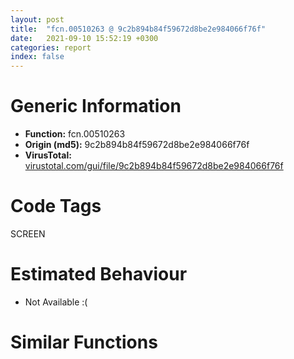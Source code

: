 ```yaml
---
layout: post
title:  "fcn.00510263 @ 9c2b894b84f59672d8be2e984066f76f"
date:   2021-09-10 15:52:19 +0300
categories: report
index: false
---
```


# Generic Information
- **Function:** fcn.00510263
- **Origin (md5):** 9c2b894b84f59672d8be2e984066f76f
- **VirusTotal:** [virustotal.com/gui/file/9c2b894b84f59672d8be2e984066f76f][virustotal_ref]

# Code Tags
<span class="tag" id="SCREEN">SCREEN</span>


# Estimated Behaviour
<ul><li class="bhv-desc" id="na">Not Available :(</li></ul>

# Similar Functions
<script type="text/javascript" src="https://www.gstatic.com/charts/loader.js"></script>
<script type="text/javascript">

    google.charts.load('current', {'packages':['corechart']});
    google.charts.setOnLoadCallback(drawChart);

    function drawChart() {
    var data = new google.visualization.DataTable();
        data.addColumn('number', 'X');
        data.addColumn('number', 'Y');
        data.addColumn({type: 'string', role: 'tooltip', 'p': {'html': true}});
        data.addColumn({'type': 'string', 'role': 'style'});
        
        data.addRows([
    [0, 0, '<b><a href="/report/fcn.00510263@9c2b894b84f59672d8be2e984066f76f">fcn.00510263</a><br>@9c2b894b84f59672d8be2e984066f76f</b><br>', 'point { fill-color: #e0440e; }'],

        ]);

    var options = {
        title: 'Similarity Plot',
        legend: 'none',
        colors: ['#dedbd9', '#e6693e', '#ec8f6e', '#f3b49f', '#f6c7b6'],
        tooltip: {isHtml: true, trigger: 'both'},
        explorer: {
        actions: ["dragToZoom", "rightClickToReset"],
        },
        chartArea: {
        width: '80%',
        height: '80%'
        },
        width: '100%',
        height: '100%'
    };

    var chart = new google.visualization.ScatterChart(document.getElementById('chart_div'));

    chart.draw(data, options);
    }
    
</script>


<div id="chart_div" style="width: 100%px; height: 100%;"></div>

# Disassembled Code
{% highlight nasm %}

push 0x70
mov eax, 0x57f75c
call fcn.00553908
mov dword[ebp-0x50], ecx
mov edi, dword[ebp+8]
mov ebx, dword[ebp+0xc]
mov dword[ebp-0x5c], edi
mov dword[ebp-0x44], ebx
mov eax, dword[edi+0x18]
not eax
test al, 1
je off.b607
mov eax, dword[ebx]
mov esi, dword[eax+0x1ac]
mov ecx, esi
call fcn.00553897
mov ecx, ebx
call esi
push eax
mov ecx, edi
mov dword[ebp-0x40], eax
call fcn.0040e873
mov ecx, dword[ebx]
mov esi, dword[ecx+0x20c]
mov ecx, esi
call fcn.00553897
mov ecx, ebx
call esi
push eax
mov ecx, edi
call fcn.0040e873
push dword[ebx+0x298]
mov ecx, edi
call fcn.0040e873
xor ecx, ecx
mov dword[ebp-0x3c], ecx
cmp dword[ebp-0x40], ecx
jle off.b446
mov eax, dword[ebx]
push ecx
mov esi, dword[eax+0x1b0]
mov ecx, esi
call fcn.00553897
mov ecx, ebx
call esi
push eax
push 0x599e6c
call fcn.004317b9
and dword[ebp-0x38], 0
mov ebx, eax
pop ecx
pop ecx
lea eax, [ebp-0x38]
mov dword[ebp-0x60], ebx
mov ecx, dword[ebx]
push eax
mov esi, dword[ecx+0x218]
mov ecx, esi
call fcn.00553897
mov ecx, ebx
call esi
push eax
lea ecx, [ebp-0x5c]
call fcn.00404510
and dword[ebp-4], 0
lea eax, [ebp-0x5c]
push eax
mov ecx, edi
call fcn.0040fabc
xor ebx, ebx
mov ecx, edi
cmp dword[ebp-0x38], ebx
setne bl
push ebx
call fcn.0040e873
test ebx, ebx
je off.b268
push dword[ebp-0x38]
mov ecx, edi
call fcn.004ce202
mov ebx, dword[ebp-0x38]
test ebx, ebx
je off.b268
mov eax, dword[ebx]
push 1
mov esi, dword[eax+4]
mov ecx, esi
call fcn.00553897
mov ecx, ebx
call esi
call fcn.0040fc5c
push eax
lea ecx, [ebp-0x34]
call fcn.004045d0
mov ebx, dword[ebp-0x44]
lea ecx, [ebp-0x34]
push ecx
push dword[ebp-0x3c]
mov byte[ebp-4], 1
mov eax, dword[ebx]
mov esi, dword[eax+0x1bc]
mov ecx, esi
call fcn.00553897
mov ecx, ebx
call esi
lea eax, [ebp-0x34]
mov ecx, edi
push eax
call fcn.0040fabc
push dword[ebx+0x29f8]
mov ecx, edi
call fcn.0040e873
mov eax, dword[ebx]
push dword[ebp-0x3c]
mov esi, dword[eax+0x1dc]
mov ecx, esi
call fcn.00553897
mov ecx, ebx
call esi
push eax
mov ecx, edi
call fcn.0040e873
mov ecx, dword[ebp-0x60]
or eax, 0xffffffff
mov ecx, dword[ecx+0x444]
test ecx, ecx
je off.b396
cmp dword[ecx+0x20], 0
je off.b396
call fcn.0041b4a2
push eax
mov ecx, edi
call fcn.0040e873
mov ecx, dword[ebp-0x34]
lea ecx, [ecx-0x10]
call fcn.00404980
mov ecx, dword[ebp-0x5c]
or dword[ebp-4], 0xffffffff
lea ecx, [ecx-0x10]
call fcn.00404980
mov ecx, dword[ebp-0x3c]
inc ecx
mov dword[ebp-0x3c], ecx
cmp ecx, dword[ebp-0x40]
jl off.b124
push dword[ebx+0x1dc]
mov ecx, edi
call fcn.0040e873
lea esi, [ebx+0x1c8]
mov ecx, edi
push dword[esi+8]
call fcn.0040e873
cmp dword[esi+8], 0
jle off.b509
xor ebx, ebx
push ebx
mov ecx, esi
call fcn.0040b810
mov ecx, edi
push dword[eax]
call fcn.0040e873
inc ebx
cmp ebx, dword[esi+8]
jl off.b483
mov ebx, dword[ebp-0x44]
push dword[ebx+0x290]
mov ecx, edi
call fcn.0040e873
push dword[ebx+0x128]
mov ecx, edi
call fcn.0040e873
mov eax, dword[ebx]
mov esi, dword[eax+0x248]
mov ecx, esi
call fcn.00553897
mov ecx, ebx
call esi
push eax
mov ecx, edi
call fcn.0040e873
xor eax, eax
mov dword[ebp-0x30], eax
mov dword[ebp-0x2c], eax
mov dword[ebp-0x28], eax
mov dword[ebp-0x24], eax
lea eax, [ebp-0x30]
push eax
push dword[ebx+0x20]
call dword[sym.imp.USER32.dll_GetWindowRect]
push 0x10
lea eax, [ebp-0x30]
mov ecx, edi
push eax
call fcn.00430a27
jmp off.b1746
lea eax, [ebp-0x40]
xor esi, esi
push eax
mov ecx, edi
mov dword[ebp-0x40], esi
call fcn.0040e752
or dword[ebp-0x60], 0xffffffff
lea eax, [ebp-0x60]
push eax
mov ecx, edi
call fcn.0040e752
lea eax, [ebp-0x38]
mov dword[ebp-0x38], esi
push eax
mov ecx, edi
call fcn.0040e752
mov eax, dword[ebp-0x38]
test eax, eax
je off.b714
mov ecx, dword[ebp-0x50]
call fcn.0050e040
mov dword[ebp-0x44], eax
test eax, eax
je off.b711
mov ecx, dword[eax]
mov dword[eax+0x298], esi
mov esi, dword[ecx+0x20c]
mov ecx, esi
call fcn.00553897
mov ecx, dword[ebp-0x44]
call esi
mov ecx, dword[ebp-0x44]
push eax
call fcn.0048de71
xor esi, esi
mov eax, dword[ebp-0x38]
mov dword[ebx+0x298], eax
mov eax, dword[ebp-0x50]
push dword[eax+0x20]
call dword[sym.imp.USER32.dll_GetParent]
push eax
call fcn.00415cb4
push eax
push 0x592cc0
call fcn.004317b9
cmp dword[ebp-0x40], 0
pop ecx
pop ecx
mov dword[ebp-0x4c], eax
mov dword[ebp-0x44], esi
jle off.b1322
call fcn.0040fc5c
push eax
lea ecx, [ebp-0x3c]
call fcn.004045d0
lea eax, [ebp-0x3c]
mov dword[ebp-4], 2
push eax
mov ecx, edi
call fcn.0040f964
lea eax, [ebp-0x58]
mov dword[ebp-0x58], esi
push eax
mov ecx, edi
mov dword[ebp-0x38], esi
call fcn.0040e752
cmp dword[ebp-0x58], 0
je off.b833
push esi
mov ecx, edi
call fcn.004cdfbe
mov dword[ebp-0x38], eax
call fcn.0040fc5c
push eax
lea ecx, [ebp-0x64]
call fcn.004045d0
lea eax, [ebp-0x64]
mov byte[ebp-4], 3
push eax
mov ecx, edi
call fcn.0040f964
lea eax, [ebp-0x68]
mov ecx, edi
push eax
call fcn.0040e752
push dword[ebp-0x68]
mov ecx, ebx
call fcn.004e3ddc
or dword[ebp-0x48], 0xffffffff
lea eax, [ebp-0x48]
push eax
mov ecx, edi
call fcn.0040e752
or dword[ebp-0x34], 0xffffffff
lea eax, [ebp-0x34]
push eax
mov ecx, edi
call fcn.0040e752
mov eax, dword[ebp-0x3c]
mov esi, dword[ebp-0x64]
cmp dword[eax-0xc], 0
je off.b1036
mov ecx, dword[ebp-0x50]
push 0
add ecx, 0x2b74
push eax
mov dword[ebp-0x54], ecx
call fcn.004ebfc1
push dword[ebp-0x38]
test eax, eax
mov eax, dword[ebp-0x4c]
push dword[ebp-0x3c]
mov eax, dword[eax]
jne off.b1008
mov edi, dword[eax+0x224]
mov ecx, edi
call fcn.00553897
mov ecx, dword[ebp-0x4c]
call edi
mov edi, eax
mov dword[ebp-0x34], edi
test edi, edi
je off.b1251
mov ecx, dword[ebp-0x54]
lea eax, [ebp-0x3c]
push eax
call fcn.004ebf2a
jmp off.b1182
mov edi, dword[eax+0x228]
mov ecx, edi
call fcn.00553897
mov ecx, dword[ebp-0x4c]
call edi
mov edi, eax
mov dword[ebp-0x34], edi
jmp off.b1182
cmp dword[ebp-0x34], 0xffffffff
je off.b1251
push dword[ebp-0x34]
mov ecx, dword[ebp-0x4c]
call fcn.0049b751
push eax
push 0x5d8810
call fcn.004317b9
mov edi, eax
mov dword[ebp-0x58], edi
pop ecx
pop ecx
test edi, edi
je off.b1251
mov ecx, edi
call fcn.004d5b1e
mov dword[ebp-0x54], eax
test eax, eax
je off.b1120
mov ecx, dword[edi]
mov edi, dword[ecx+0x378]
mov ecx, edi
call fcn.00553897
mov ecx, dword[ebp-0x58]
call edi
mov edi, dword[ebp-0x58]
mov eax, dword[ebp-0x4c]
push edi
mov eax, dword[eax]
mov edi, dword[eax+0x1d4]
mov ecx, edi
call fcn.00553897
mov ecx, dword[ebp-0x4c]
call edi
mov edi, eax
mov eax, dword[ebp-0x54]
mov dword[ebp-0x34], edi
test eax, eax
je off.b1182
mov eax, dword[eax]
push dword[ebp-0x58]
mov edi, dword[eax+0x3c0]
mov ecx, edi
call fcn.00553897
mov ecx, dword[ebp-0x54]
call edi
mov edi, dword[ebp-0x34]
test edi, edi
je off.b1251
mov eax, dword[ebx]
push 1
push 0xffffffffffffffff
push esi
push edi
mov edi, dword[eax+0x18c]
mov ecx, edi
call fcn.00553897
mov ecx, ebx
call edi
mov eax, dword[ebx]
push dword[ebp-0x48]
push dword[ebp-0x44]
mov edi, dword[eax+0x1e0]
mov ecx, edi
call fcn.00553897
mov ecx, ebx
call edi
cmp dword[ebp+0x10], 0
je off.b1251
mov eax, dword[ebp-0x34]
mov dword[eax+0x128], ebx
mov eax, dword[ebp-0x38]
test eax, eax
je off.b1277
mov eax, dword[eax]
push 1
mov edi, dword[eax+4]
mov ecx, edi
call fcn.00553897
mov ecx, dword[ebp-0x38]
call edi
lea ecx, [esi-0x10]
call fcn.00404980
mov ecx, dword[ebp-0x3c]
or dword[ebp-4], 0xffffffff
lea ecx, [ecx-0x10]
call fcn.00404980
mov eax, dword[ebp-0x44]
mov edi, dword[ebp-0x5c]
inc eax
push 0
mov dword[ebp-0x44], eax
pop esi
cmp eax, dword[ebp-0x40]
jl off.b767
lea eax, [ebp-0x54]
mov dword[ebp-0x54], esi
push eax
mov ecx, edi
call fcn.0040e752
lea eax, [ebp-0x40]
mov dword[ebp-0x40], esi
push eax
mov ecx, edi
call fcn.0040e752
mov dword[ebp-0x7c], 0x58edac
mov dword[ebp-0x78], esi
mov dword[ebp-0x6c], esi
mov dword[ebp-0x70], esi
mov dword[ebp-0x74], esi
cmp dword[ebp-0x40], 0
mov dword[ebp-4], 4
jle off.b1415
or dword[ebp-0x48], 0xffffffff
lea eax, [ebp-0x48]
push eax
mov ecx, edi
call fcn.0040e752
push dword[ebp-0x48]
lea ecx, [ebp-0x7c]
push esi
call fcn.0044c41c
inc esi
cmp esi, dword[ebp-0x40]
jl off.b1382
mov esi, dword[ebp-0x54]
mov ecx, ebx
push esi
call fcn.0048cf1f
lea eax, [ebp-0x7c]
mov ecx, ebx
push eax
call fcn.0048f99f
mov eax, dword[ebp-0x50]
mov ecx, edi
and dword[ebp-0x34], 0
mov dword[eax+0x2adc], esi
lea eax, [ebp-0x34]
push eax
call fcn.0040e752
mov esi, dword[ebp-0x34]
mov ecx, ebx
push esi
call fcn.004e0171
mov eax, dword[ebp-0x50]
mov ecx, edi
mov dword[eax+0x2ae0], esi
lea eax, [ebp-0x34]
push eax
call fcn.0040e752
mov ecx, dword[ebp-0x50]
mov eax, dword[ebp-0x34]
mov dword[ebx+0x128], eax
mov dword[ebp-0x48], 1
mov dword[ecx+0x2ae4], eax
lea eax, [ebp-0x48]
push eax
mov ecx, edi
call fcn.0040e752
mov eax, dword[ebx]
mov edi, dword[ebp-0x48]
push 1
push edi
mov esi, dword[eax+0x244]
mov ecx, esi
call fcn.00553897
mov ecx, ebx
call esi
mov eax, dword[ebp-0x50]
xor esi, esi
mov ecx, dword[ebp-0x5c]
push 0x10
mov dword[ebp-0x20], esi
mov dword[eax+0x2af0], edi
lea eax, [ebp-0x20]
push eax
mov dword[ebp-0x1c], esi
mov dword[ebp-0x18], esi
mov dword[ebp-0x14], esi
call fcn.0040eaf1
lea eax, [ebp-0x20]
push eax
push dword[ebx+0x20]
call dword[sym.imp.USER32.dll_GetParent]
push eax
call fcn.00415cb4
mov ecx, eax
call fcn.0041288e
mov eax, dword[ebp-0x14]
mov ecx, ebx
sub eax, dword[ebp-0x1c]
push 0x14
push eax
mov eax, dword[ebp-0x18]
sub eax, dword[ebp-0x20]
push eax
push dword[ebp-0x18]
push dword[ebp-0x20]
push esi
call fcn.0041be5d
mov eax, dword[ebx]
mov esi, dword[eax+0x1ac]
mov ecx, esi
call fcn.00553897
mov ecx, ebx
call esi
test eax, eax
jle off.b1738
mov eax, dword[ebx]
mov esi, dword[eax+0x1ac]
mov ecx, esi
call fcn.00553897
mov ecx, ebx
call esi
mov ecx, dword[ebp-0x60]
dec eax
cmp ecx, eax
jle off.b1718
mov eax, dword[ebx]
mov esi, dword[eax+0x1ac]
mov ecx, esi
call fcn.00553897
mov ecx, ebx
call esi
lea ecx, [eax-1]
mov edx, dword[ebx]
push ecx
mov esi, dword[edx+0x214]
mov ecx, esi
call fcn.00553897
mov ecx, ebx
call esi
lea ecx, [ebp-0x7c]
call fcn.004741bb
call fcn.005538b2
ret 0xc

{% endhighlight %}

[virustotal_ref]: https://www.virustotal.com/gui/file/9c2b894b84f59672d8be2e984066f76f